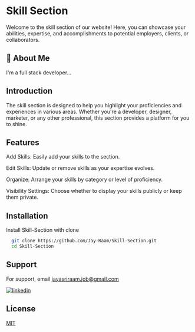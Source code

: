 
# Skill Section

Welcome to the skill section of our website! Here, you can showcase your abilities, expertise, and accomplishments to potential employers, clients, or collaborators. 

## 🚀 About Me
I'm a full stack developer...


## Introduction

The skill section is designed to help you highlight your proficiencies and experiences in various areas. Whether you're a developer, designer, marketer, or any other professional, this section provides a platform for you to shine.
## Features

Add Skills: Easily add your skills to the section.

Edit Skills: Update or remove skills as your expertise evolves.

Organize: Arrange your skills by category or level of proficiency.

Visibility Settings: Choose whether to display your skills publicly or keep them private.
## Installation

Install Skill-Section with clone

```bash
  git clone https://github.com/Jay-Raam/Skill-Section.git
  cd Skill-Section
```
    
## Support

For support, email jayasriraam.job@gmail.com 

[![linkedin](https://img.shields.io/badge/linkedin-0A66C2?style=for-the-badge&logo=linkedin&logoColor=white)](https://www.linkedin.com/Jayasriraam)

## License

[MIT](https://choosealicense.com/licenses/mit/)

